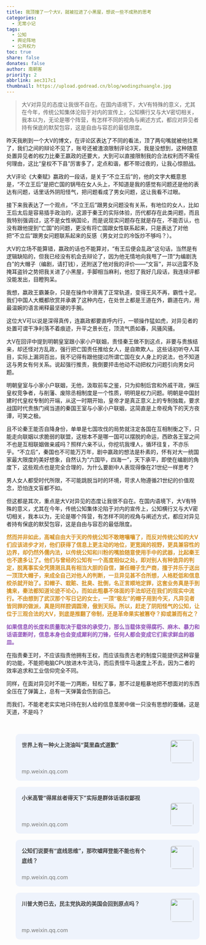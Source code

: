 ```yaml
---
title: 我顶撞了一个大V，就被拉进了小黑屋，想说一些不成熟的思考
categories:
  - 无常小记
tags:
  - 公知
  - 舆论阵地
  - 公共权力
toc: true
share: false
donates: false
author: 南朝客
priority: 2
abbrlink: aec317c1
thumbnail: https://upload.godread.cn/blog/wodingzhuangle.jpg
---
```


> 大V对异见的态度让我很不自在。在国内语境下，大V有特殊的意义，尤其在今年，传统公知集体沦陷于对内的宣传上，公知横行又与大V密切相关，我本以为，无论是哪个阵营，有怎样不同的视角与阐述方式，都应对异见者持有保底的默契包容，这是自由与容忍的最低限度。

<!-- more -->

昨天我刷到一个大V的博文，在评论区表达了不同的看法，顶了两句嘴就被他拉黑了，我们之间的辩论不见了，账号还被渣浪限制评论3天，我是没想到，这种随意处置异见者的权力比秦王嬴政的还要大，大到可以直接限制我的合法权利而不需任何理由，这比“皇权不下县”厉害多了，定点和谐，都不带过夜的，让我心惊胆战。



大V评论《大秦赋》嬴政的一段话，是关于“不立王后”的，他的文字大概意思是，“不立王后”是把亡国的锅甩在女人头上，不知道是我的感觉有问题还是他的表达有问题，话里话外阴阳怪气，把问题看成了男女问题，这让我看不过眼。



接下来我表达了一个观点，“不立王后”跟男女问题没有关系，有地位的女人，比如王后太后是容易插手政治的，这源于秦王的实际体验，历代都存在此类问题，而且我特别强调过，这不是女性祸国论，而是说现实问题存在就是存在，不能否认，也没有跟他提到“亡国”的问题，更没有将亡国跟女性联系起来，只是表达了对他把“不立后”跟男女问题联系起来的反感（男女对立的冷饭炒不够吗？）。



大V的立场不能算错，嬴政的话也不能算对，“有王后便会乱政”这句话，当然是有逻辑缺陷的，但我已经没有机会去辩论了，因为他无情地向我甩了一顶“为编剧洗白”的大帽子（编剧，请打钱），还附送了他对我的评价——“文盲”，并以迅雷不及掩耳盗铃之势把我关进了小黑屋，手脚相当麻利，他怼了我好几段话，我连续评都没能发出，目瞪狗呆。



我想，嬴政王霸兼杂，只是在操作中滑离了正常轨道，变得王风不再，霸性十足。我们中国人大概都欣赏并承袭了这种内在，在处世上都是王道在外，霸道在内，用最温婉的语言阐释最坚硬的手腕。



这位大V可以说是深得真传，连嬴政都要直呼内行，一顿操作猛如虎，对异见者的处置可谓干净利落不着痕迹，升平之景长在，顶流气质如春，风骚风骚。



大V在回评中提到明朝皇室跟小家小户联姻，责怪秦王做不到这点，非要与贵族结亲，却还怪对方乱政，强行把亡国责任推给女人，是自欺欺人。这些话初听夺人耳目，实际上漏洞百出，我不记得有跟他提过所谓亡国在女人身上的说法，也不知道这与男女有何关系。说起强行推责，我倒要抨击他动不动把权力问题引向男女问题。



明朝皇室与小家小户联姻，无他，汲取前车之鉴，只为抑制后宫和外戚干政，弹压皇权竞争者，与削藩、废除丞相制度是一个性质，明明是权力问题。明朝是中国封建时代皇权专制的开端，从这一时期开始，皇帝才是真正意义上的专制独裁，要求战国时代贵族门阀当道的秦国王室与小家小户联姻，这简直是上帝视角下的天方夜谭，可笑之极。



且不论秦王能否自降身份，单单是七国攻伐的局势就注定各国在互相制衡之下，只能走向联姻以求脆弱的联盟，这根本不是哪一国可以摆脱的命运，西欧各王室之间不也是互相联姻做亲戚吗？照样六亲不认，你挖坑我埋人，循环往复，不亦乐乎。“不立后”，秦国也不可能万万年，剧中嬴政的想法是朴素的，怀有对大一统国家最大限度的美好想象，自然认为“六国毕，四海一”，天下承平，即使在编剧的角度下，这些观点也是完全合理的，为什么要剧中人表现得像在21世纪一样思考？



男人女人都受时代所限，不可能跳脱当时的环境，苛求人物遵循21世纪的价值观念，恐怕连文盲都不如。



但这都是其次，重点是大V对异见的态度让我很不自在。在国内语境下，大V有特殊的意义，尤其在今年，传统公知集体沦陷于对内的宣传上，公知横行又与大V密切相关，我本以为，无论是哪个阵营，有怎样不同的视角与阐述方式，都应对异见者持有保底的默契包容，这是自由与容忍的最低限度。



<p style="color: #D49225; font-weight: bold;">然而并非如此，高喊自由大于天的传统公知不敢瞎嚷嚷了，而反对传统公知的大V们应该进步才对，他们获得了信息上更主动的地位，更宽阔的视野，更具兼容性的边界，却仍然外儒内法，以传统公知和川粉的嘴脸随意使用手中的武器，比起秦王也不遑多让了。他们与曾经的公知有一个高度相似之处，即对别人有种诡异的判定，脱离事实全凭猜测且具有相当大胆的自信，兼任帽子生产商，擅于并乐于送出一顶顶大帽子，来成全自己对他人的判断，一旦异见甚不合所想，人格贬低和信息绞杀就开始了。扣帽子、栽赃、批臭、批倒，名正言顺地定罪，这套业务真是手到擒来，秦法都知道论迹不论心，而如此粗暴不体面的手法却还在我们的现实中流行。不由想到了武汉那个写日记的女士，一顶“极左”的帽子用到今天，凡异见者皆同罪的做派，真是同样腔调圆滑，傲到天际。所以，赶走了阴阳怪气的公知，让位于三观合法的大V，到底是推翻了帝制，还是革命果实被篡夺？抑或兼而有之？</p>



<p style="color: #9053B9; font-weight: bold;">如果信息的长度和质量取决于载体的承受力，那么当载体变得腐朽、麻木、暴力和话语垄断时，信息本身也会变成犀利的刀锋，任何人都会变成它们索求鲜血的器皿。



在指责秦王时，不应该指责他拥有王权，而应该指责古老的制度只能提供这种容量的功能，不能把电脑CPU放进木牛流马，而后责怪牛马速度上不去，因为二者的效率追求和工业信仰完全不同。



同样，在面对异见时不能一刀两断，轻松了事，那不过是粗暴地把不想面对的东西全压在了弹簧上，总有一天弹簧会伤到自己。



而我们，不能老老实实地只待在别人给的信息茧房中做一只没有思想的蚕蛹，这是天道，不是吗？

<br/>

<br/>

<div>
	<ul style="margin: 0;">
		<li style="list-style: none; background: #eef3fc; border-radius: 10px; overflow: hidden; padding: 1rem; margin-bottom: 1rem; cursor: pointer; position: relative; min-height: 90px;">
			<a style="float: left; width: 73%; text-decoration: none;" href="https://mp.weixin.qq.com/s?__biz=MzIzNDE5MTQ4Mw==&mid=2655637670&idx=1&sn=7981e73e821d0d37f4419097c59c1b19&chksm=f3475fb2c430d6a403892ee948cdcdd2e3e417ffe7b7045fd272f9800878dd22a440dfec902f&token=1337939405&lang=zh_CN#rd" target="_blank">
				<span style="width: 100%; color: #444;font-weight: bold; display: inline-block; line-height: 1.6rem;">世界上有一种火上浇油叫“莫里森式道歉”</span>
				<span style="width: 100%; color: #777; font-size: 14px; line-height: 1rem; position: absolute; left: 1rem; bottom: 1rem;">mp.weixin.qq.com</span>
			</a>
            <img style="max-width: 24%; height: 60px; border-radius: 6px; float: right;" src="https://upload.godread.cn/blog/shijieshangyou.jpg"/>
		</li>
        <li style="list-style: none; background: #eef3fc; border-radius: 10px; overflow: hidden; padding: 1rem; margin-bottom: 1rem; cursor: pointer; position: relative; min-height: 90px;">
			<a style="float: left; width: 100%; text-decoration: none;" href="https://mp.weixin.qq.com/s?__biz=MzIzNDE5MTQ4Mw==&mid=2655637622&idx=1&sn=c250851530fe9ac44130b35152997491&chksm=f3475f62c430d674dfdbb691054f0a2ea7a2426c5b18598243f07648822dcec5e7c80f3da361&token=1565060228&lang=zh_CN#rd" target="_blank">
				<span style="width: 100%; color: #444;font-weight: bold; display: inline-block; line-height: 1.6rem;">小米高管“得屌丝者得天下”实际是群体话语权鄙视</span>
				<span style="width: 100%; color: #777; font-size: 14px; line-height: 1rem; position: absolute; left: 1rem; bottom: 1rem;">mp.weixin.qq.com</span>
			</a>
            <img style="max-width: 24%; height: 60px; border-radius: 6px; float: right;" src="https://upload.godread.cn/blog/xiaomigaoguan.jpg"/>
		</li>
		<li style="list-style: none; background: #eef3fc; border-radius: 10px; overflow: hidden; padding: 1rem; margin-bottom: 1rem; cursor: pointer; position: relative; min-height: 90px;">
			<a style="float: left; width: 73%; text-decoration: none;" href="https://mp.weixin.qq.com/s?__biz=MzIzNDE5MTQ4Mw==&mid=2655637575&idx=1&sn=288fe2e824db1966b7b47b6b986abebd&chksm=f3475f53c430d6450851585a3f6ffa2acb1993b126c9cdba5edeb02e4359700696448b0f825b&token=1565060228&lang=zh_CN#rd" target="_blank">
				<span style="width: 100%; color: #444;font-weight: bold; display: inline-block; line-height: 1.6rem;">公知们说要有“底线思维”，那吹嘘拜登能不能也有个底线？</span>
				<span style="width: 100%; color: #777; font-size: 14px; line-height: 1rem;  position: absolute; left: 1rem; bottom: 1rem;">mp.weixin.qq.com</span>
			</a>
			<img style="max-width: 24%; height: 60px; border-radius: 6px; float: right;" src="https://upload.godread.cn/blog/gongzhimenshuo.jpg"/>
		</li>
        <li style="list-style: none; background: #eef3fc; border-radius: 10px; overflow: hidden; padding: 1rem; margin-bottom: 1rem; cursor: pointer; position: relative; min-height: 90px;">
			<a style="float: left; width: 73%; text-decoration: none;" href="https://mp.weixin.qq.com/s?__biz=MzIzNDE5MTQ4Mw==&mid=2655637566&idx=1&sn=7e0f312030f7da28eb07ad986066b8aa&chksm=f3475f2ac430d63ccbf288ffee745c360985e01ecf8d8fc5a3a5da5822d177b7200ad9df9897&token=1337939405&lang=zh_CN#rd" target="_blank">
				<span style="width: 100%; color: #444;font-weight: bold; display: inline-block; line-height: 1.6rem;">川普大势已去，民主党执政的美国会回到原点吗？</span>
				<span style="width: 100%; color: #777; font-size: 14px; line-height: 1rem; position: absolute; left: 1rem; bottom: 1rem;">mp.weixin.qq.com</span>
			</a>
			<img style="max-width: 24%; height: 60px; border-radius: 6px; float: right;" src="https://upload.godread.cn/blog/chuanpudashi.jpg"/> 
		</li>
	</ul>
</div>


